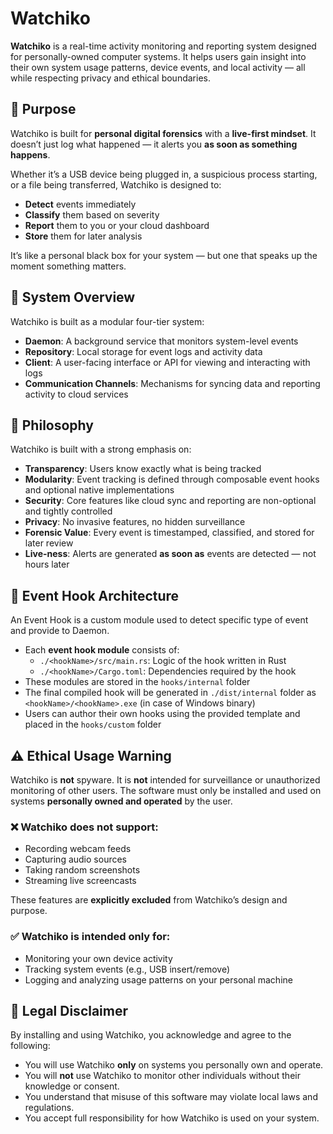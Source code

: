 # Watchiko

**Watchiko** is a real-time activity monitoring and reporting system designed for personally-owned computer systems. It helps users gain insight into their own system usage patterns, device events, and local activity — all while respecting privacy and ethical boundaries.

## 🎯 Purpose

Watchiko is built for **personal digital forensics** with a **live-first mindset**. It doesn’t just log what happened — it alerts you **as soon as something happens**.

Whether it’s a USB device being plugged in, a suspicious process starting, or a file being transferred, Watchiko is designed to:

- **Detect** events immediately
- **Classify** them based on severity
- **Report** them to you or your cloud dashboard
- **Store** them for later analysis

It’s like a personal black box for your system — but one that speaks up the moment something matters.

## 🧩 System Overview

Watchiko is built as a modular four-tier system:

- **Daemon**: A background service that monitors system-level events
- **Repository**: Local storage for event logs and activity data
- **Client**: A user-facing interface or API for viewing and interacting with logs
- **Communication Channels**: Mechanisms for syncing data and reporting activity to cloud services

## 🧠 Philosophy

Watchiko is built with a strong emphasis on:

- **Transparency**: Users know exactly what is being tracked
- **Modularity**: Event tracking is defined through composable event hooks and optional native implementations
- **Security**: Core features like cloud sync and reporting are non-optional and tightly controlled
- **Privacy**: No invasive features, no hidden surveillance
- **Forensic Value**: Every event is timestamped, classified, and stored for later review
- **Live-ness**: Alerts are generated **as soon as** events are detected — not hours later

## 📂 Event Hook Architecture

An Event Hook is a custom module used to detect specific type of event and provide to Daemon.
- Each **event hook module** consists of:
  - `./<hookName>/src/main.rs`: Logic of the hook written in Rust
  - `./<hookName>/Cargo.toml`: Dependencies required by the hook
- These modules are stored in the `hooks/internal` folder
- The final compiled hook will be generated in `./dist/internal` folder as `<hookName>/<hookName>.exe` (in case of Windows binary)
- Users can author their own hooks using the provided template and placed in the `hooks/custom` folder

## ⚠️ Ethical Usage Warning

Watchiko is **not** spyware. It is **not** intended for surveillance or unauthorized monitoring of other users. The software must only be installed and used on systems **personally owned and operated** by the user.

### ❌ Watchiko does **not** support:
- Recording webcam feeds
- Capturing audio sources
- Taking random screenshots
- Streaming live screencasts

These features are **explicitly excluded** from Watchiko’s design and purpose.

### ✅ Watchiko is intended **only** for:
- Monitoring your own device activity
- Tracking system events (e.g., USB insert/remove)
- Logging and analyzing usage patterns on your personal machine

## 📜 Legal Disclaimer

By installing and using Watchiko, you acknowledge and agree to the following:

- You will use Watchiko **only** on systems you personally own and operate.
- You will **not** use Watchiko to monitor other individuals without their knowledge or consent.
- You understand that misuse of this software may violate local laws and regulations.
- You accept full responsibility for how Watchiko is used on your system.

<!--
## 🚀 Getting Started

To begin using Watchiko:

1. Install the software on your personal machine
2. Enable the event hooks for the activities you want to track (e.g., USB activity)
3. View logs and reports via the client interface
4. Sync data securely to your cloud dashboard (optional)

## 📬 Contact & Contributions

Watchiko is an open project. Contributions, feedback, and responsible usage are welcome.

-->
